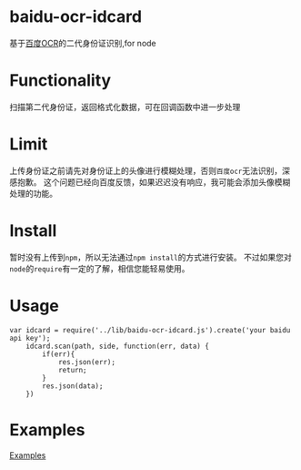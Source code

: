 # baidu-ocr-idcard
基于[百度OCR](http://apistore.baidu.com/apiworks/servicedetail/146.html)的二代身份证识别,for node

# Functionality
扫描第二代身份证，返回格式化数据，可在回调函数中进一步处理

# Limit
上传身份证之前请先对身份证上的头像进行模糊处理，否则`百度ocr`无法识别，深感抱歉。
这个问题已经向百度反馈，如果迟迟没有响应，我可能会添加头像模糊处理的功能。

# Install
暂时没有上传到`npm`，所以无法通过`npm install`的方式进行安装。
不过如果您对`node`的`require`有一定的了解，相信您能轻易使用。

# Usage
```
var idcard = require('../lib/baidu-ocr-idcard.js').create('your baidu api key');
    idcard.scan(path, side, function(err, data) {
        if(err){
            res.json(err);
            return;
        }
        res.json(data);
    })
```

# Examples
[Examples]()